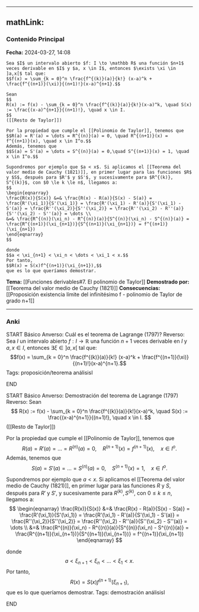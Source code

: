 
---
mathLink:
---
### Contenido Principal

**Fecha:** 2024-03-27, 14:08

```ad-theorem
Sea $I$ un intervalo abierto $f: I \to \mathbb R$ una función $n+1$ veces derivable en $I$ y $a, x \in I$, entonces $\exists \xi \in ]a,x[$ tal que:
$$f(x) = \sum_{k = 0}^n \frac{f^{(k)}(a)}{k!} (x-a)^k + \frac{f^{(n+1)}(\xi)}{(n+1)!}(x-a)^{n+1}.$$
```


```ad-proof
Sean
$$
R(x) := f(x) - \sum_{k = 0}^n \frac{f^{(k)}(a)}{k!}(x-a)^k, \quad S(x) := \frac{(x-a)^{n+1}}{(n+1)!}, \quad x \in I.
$$
([[Resto de Taylor]])

Por la propiedad que cumple el [[Polinomio de Taylor]], tenemos que
$$R(a) = R'(a) = \dots = R^{(n)}(a) = 0, \quad R^{(n+1)}(x) = f^{(n+1)}(x), \quad x \in I^o.$$
Además, tenemos que
$$S(a) = S'(a) = \dots = S^{(n)}(a) = 0,\quad S^{(n+1)}(x) = 1, \quad x \in I^o.$$

Supondremos por ejemplo que $a < x$. Si aplicamos el [[Teorema del valor medio de Cauchy (1821)]], en primer lugar para las funciones $R$ y $S$, después para $R'$ y $S'$, y sucesivamente para $R^{(k)}, S^{(k)}$, con $0 \le k \le n$, llegamos a:
$$
\begin{eqnarray}
\frac{R(x)}{S(x)} &=& \frac{R(x) - R(a)}{S(x) - S(a)} = \frac{R'(\xi_1)}{S'(\xi_1)} = \frac{R'(\xi_1) - R'(a)}{S'(\xi_1) - S'(a)} = \frac{R''(\xi_2)}{S''(\xi_2)} = \frac{R''(\xi_2) - R''(a)}{S''(\xi_2) - S''(a)} = \dots \\
&=& \frac{R^{(n)}(\xi_n) - R^{(n)}(a)}{S^{(n)}(\xi_n) - S^{(n)}(a)} = \frac{R^{(n+1)}(\xi_{n+1})}{S^{(n+1)}(\xi_{n+1})} = f^{(n+1)}(\xi_{n+1})
\end{eqnarray}
$$

donde 
$$a < \xi_{n+1} < \xi_n < \dots < \xi_1 < x.$$
Por tanto,
$$R(x) = S(x)f^{(n+1)}(\xi_{n+1}),$$
que es lo que queríamos demostrar.
```


**Tema:** [[Funciones derivables#7. El polinomio de Taylor]]
**Demostrado por:** [[Teorema del valor medio de Cauchy (1821)]]
**Consecuencias:** [[Proposición existencia límite del infinitésimo f - polinomio de Taylor de grado n+1]]

---
### Anki

START
Básico
Anverso: Cuál es el teorema de Lagrange (1797)?
Reverso: Sea $I$ un intervalo abierto $f: I \to \mathbb R$ una función $n+1$ veces derivable en $I$ y $a, x \in I$, entonces $\exists \xi \in ]a,x[$ tal que:
$$f(x) = \sum_{k = 0}^n \frac{f^{(k)}(a)}{k!} (x-a)^k + \frac{f^{(n+1)}(\xi)}{(n+1)!}(x-a)^{n+1}.$$
Tags: proposición/teorema análisisI
<!--ID: 1713093069918-->
END

START
Básico
Anverso: Demostración del teorema de Lagrange (1797)
Reverso: Sean
$$
R(x) := f(x) - \sum_{k = 0}^n \frac{f^{(k)}(a)}{k!}(x-a)^k, \quad S(x) := \frac{(x-a)^{n+1}}{(n+1)!}, \quad x \in I.
$$
([[Resto de Taylor]])

Por la propiedad que cumple el [[Polinomio de Taylor]], tenemos que
$$R(a) = R'(a) = \dots = R^{(n)}(a) = 0, \quad R^{(n+1)}(x) = f^{(n+1)}(x), \quad x \in I^o.$$
Además, tenemos que
$$S(a) = S'(a) = \dots = S^{(n)}(a) = 0,\quad S^{(n+1)}(x) = 1, \quad x \in I^o.$$

Supondremos por ejemplo que $a < x$. Si aplicamos el [[Teorema del valor medio de Cauchy (1821)]], en primer lugar para las funciones $R$ y $S$, después para $R'$ y $S'$, y sucesivamente para $R^{(k)}, S^{(k)}$, con $0 \le k \le n$, llegamos a:
$$
\begin{eqnarray}
\frac{R(x)}{S(x)} &=& \frac{R(x) - R(a)}{S(x) - S(a)} = \frac{R'(\xi_1)}{S'(\xi_1)} = \frac{R'(\xi_1) - R'(a)}{S'(\xi_1) - S'(a)} = \frac{R''(\xi_2)}{S''(\xi_2)} = \frac{R''(\xi_2) - R''(a)}{S''(\xi_2) - S''(a)} = \dots \\
&=& \frac{R^{(n)}(\xi_n) - R^{(n)}(a)}{S^{(n)}(\xi_n) - S^{(n)}(a)} = \frac{R^{(n+1)}(\xi_{n+1})}{S^{(n+1)}(\xi_{n+1})} = f^{(n+1)}(\xi_{n+1})
\end{eqnarray}
$$

donde 
$$a < \xi_{n+1} < \xi_n < \dots < \xi_1 < x.$$
Por tanto,
$$R(x) = S(x)f^{(n+1)}(\xi_{n+1}),$$
que es lo que queríamos demostrar.
Tags: demostración análisisI
<!--ID: 1713093069920-->
END